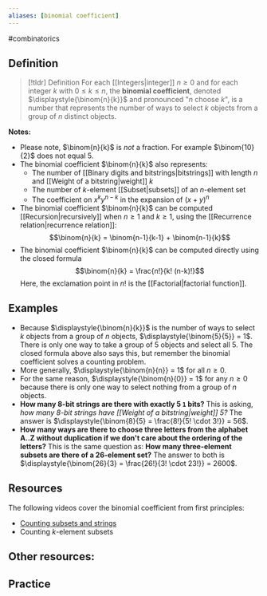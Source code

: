 ```yaml
---
aliases: [binomial coefficient]
--- 
```


#combinatorics 

## Definition 

> [!tldr] Definition
> For each [[Integers|integer]] $n \geq 0$ and for each integer $k$ with $0 \leq k \leq n$, the **binomial coefficient**, denoted $\displaystyle{\binom{n}{k}}$ and pronounced "$n$ choose $k$", is a number that represents the number of ways to select $k$ objects from a group of $n$ distinct objects. 

**Notes:**

- Please note, $\binom{n}{k}$ is *not* a fraction. For example $\binom{10}{2}$ does not equal $5$. 
- The binomial coefficient $\binom{n}{k}$ also represents: 
	- The number of [[Binary digits and bitstrings|bitstrings]] with length $n$ and [[Weight of a bitstring|weight]] $k$ 
	- The number of $k$-element [[Subset|subsets]] of an $n$-element set 
	- The coefficient on $x^ky^{n-k}$ in the expansion of $(x+y)^n$
- The binomial coefficient $\binom{n}{k}$ can be computed [[Recursion|recursively]] when $n \geq 1$ and $k \geq 1$, using the [[Recurrence relation|recurrence relation]]: 
$$\binom{n}{k} = \binom{n-1}{k-1} + \binom{n-1}{k}$$
- The binomial coefficient $\binom{n}{k}$ can be computed directly using the closed formula
$$\binom{n}{k} = \frac{n!}{k! (n-k)!}$$
Here, the exclamation point in $n!$ is the [[Factorial|factorial function]]. 

## Examples 

- Because $\displaystyle{\binom{n}{k}}$ is the number of ways to select $k$ objects from a group of $n$ objects, $\displaystyle{\binom{5}{5}} = 1$. There is only one way to take a group of 5 objects and select all 5. The closed formula above also says this, but remember the binomial coefficient solves a counting problem. 
- More generally, $\displaystyle{\binom{n}{n}} = 1$ for all $n \geq 0$. 
- For the same reason, $\displaystyle{\binom{n}{0}} = 1$ for any $n \geq 0$ because there is only one way to select nothing from a group of $n$ objects. 
- **How many 8-bit strings are there with exactly 5 `1` bits?** This is asking, *how many 8-bit strings have [[Weight of a bitstring|weight]] 5?* The answer is $\displaystyle{\binom{8}{5} = \frac{8!}{5! \cdot 3!}} = 56$. 
- **How many ways are there to choose three letters from the alphabet A..Z without duplication if we don't care about the ordering of the letters?** This is the same question as: **How many three-element subsets are there of a 26-element set?** The answer to both is $\displaystyle{\binom{26}{3} = \frac{26!}{3! \cdot 23!}} = 2600$. 

## Resources 

The following videos cover the binomial coefficient from first principles: 
- [Counting subsets and strings](https://vimeo.com/714228019)
- Counting $k$-element subsets

Other resources: 
- 

## Practice 

